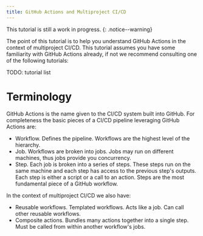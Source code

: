 ```yaml
---
title: GitHub Actions and Multiproject CI/CD
---
```


<!--
  ~ Copyright 2024 Multiproject DevOps Team
  ~
  ~ Licensed under the Apache License, Version 2.0 (the "License");
  ~ you may not use this file except in compliance with the License.
  ~ You may obtain a copy of the License at
  ~
  ~ http://www.apache.org/licenses/LICENSE-2.0
  ~
  ~ Unless required by applicable law or agreed to in writing, software
  ~ distributed under the License is distributed on an "AS IS" BASIS,
  ~ WITHOUT WARRANTIES OR CONDITIONS OF ANY KIND, either express or implied.
  ~ See the License for the specific language governing permissions and
  ~ limitations under the License.
-->


This tutorial is still a work in progress.
{: .notice--warning}

The point of this tutorial is to help you understand GitHub Actions in the
context of multiproject CI/CD. This tutorial assumes you have some familiarity
with GitHub Actions already, if not we recommend consulting one of the
following tutorials:

TODO: tutorial list

# Terminology

GitHub Actions is the name given to the CI/CD system built into GitHub. For
completeness the basic pieces of a CI/CD pipeline leveraging GitHub Actions
are:

- Workflow. Defines the pipeline. Workflows are the highest level of the
  hierarchy.
- Job. Workflows are broken into jobs. Jobs may run on different machines, thus
  jobs provide you concurrency.
- Step. Each job is broken into a series of steps. These steps run on the
  same machine and each step has access to the previous step's outputs. Each 
  step is either a script or a call to an action. Steps are the most fundamental piece of a GitHub workflow.

In the context of multiproject CI/CD we also have:

- Reusable workflows. Templated workflows. Acts like a job. Can call other
  reusable workflows.
- Composite actions. Bundles many actions together into a single step. Must be 
  called from within another workflow's jobs.

